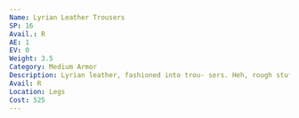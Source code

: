 ```yaml
---
Name: Lyrian Leather Trousers
SP: 16
Avail.: R
AE: 1
EV: 0
Weight: 3.5
Category: Medium Armor
Description: Lyrian leather, fashioned into trou- sers. Heh, rough stuff and it doesn’t breathe much, but yeah, it’ll keep your legs nice and safe. Can’t say ya won’t draw attention.
Avail: R
Location: Legs
Cost: 525
---
```


